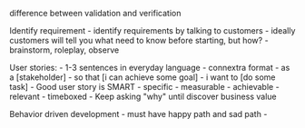 difference between validation and verification

Identify requirement
	- identify requirements by talking to customers
	- ideally customers will tell you what need to know before starting, but how?
		- brainstorm, roleplay, observe

User stories:
	- 1-3 sentences in everyday language
	- connextra format
		- as a [stakeholder]
		- so that [i can achieve some goal]
		- i want to [do some task]
	- Good user story is SMART
		- specific
		- measurable
		- achievable
		- relevant
		- timeboxed
	- Keep asking "why" until discover business value

Behavior driven development
	- must have happy path and sad path
	- 